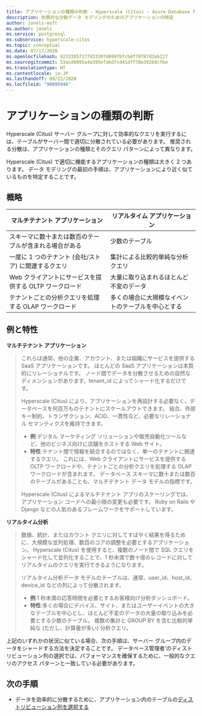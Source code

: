 ```yaml
---
title: アプリケーションの種類の判断 - Hyperscale (Citus) - Azure Database for PostgreSQL
description: 効果的な分散データ モデリングのためのアプリケーションの特定
author: jonels-msft
ms.author: jonels
ms.service: postgresql
ms.subservice: hyperscale-citus
ms.topic: conceptual
ms.date: 07/17/2020
ms.openlocfilehash: 92333857177d33307d6997bfcbdf79787d3ab127
ms.sourcegitcommit: 53acd9895a4a395efa6d7cd41d7f78e392b9cfbe
ms.translationtype: HT
ms.contentlocale: ja-JP
ms.lasthandoff: 09/22/2020
ms.locfileid: "90895946"
---
```

# <a name="determining-application-type"></a>アプリケーションの種類の判断

Hyperscale (Citus) サーバー グループに対して効率的なクエリを実行するには、テーブルがサーバー間で適切に分散されている必要があります。 推奨される分散は、アプリケーションの種類とそのクエリ パターンによって異なります。

Hyperscale (Citus) で適切に機能するアプリケーションの種類は大きく 2 つあります。 データ モデリングの最初の手順は、アプリケーションにより近く似ているものを特定することです。

## <a name="at-a-glance"></a>概略

| マルチテナント アプリケーション                                 | リアルタイム アプリケーション                                |
|-----------------------------------------------------------|-------------------------------------------------------|
| スキーマに数十または数百のテーブルが含まれる場合がある          | 少数のテーブル                                |
| 一度に 1 つのテナント (会社/ストア) に関連するクエリ | 集計による比較的単純な分析クエリ |
| Web クライアントにサービスを提供する OLTP ワークロード                    | 大量に取り込まれるほとんど不変のデータ           |
| テナントごとの分析クエリを処理する OLAP ワークロード   | 多くの場合に大規模なイベントのテーブルを中心とする            |

## <a name="examples-and-characteristics"></a>例と特性

**マルチテナント アプリケーション**

> これらは通常、他の企業、アカウント、または組織にサービスを提供する SaaS アプリケーションです。 ほとんどの SaaS アプリケーションは本質的にリレーショナルです。 ノード間でデータを分散させるための自然なディメンションがあります。tenant\_id によってシャード化するだけです。
>
> Hyperscale (Citus) により、アプリケーションを再設計する必要なく、データベースを何百万ものテナントにスケールアウトできます。 結合、外部キー制約、トランザクション、ACID、一貫性など、必要なリレーショナル セマンティクスを維持できます。
>
> -   **例**:デジタル マーケティング ソリューションや販売自動化ツールなど、他のビジネス向けに店舗をホストする Web サイト。
> -   **特性**:テナント間で情報を結合するのではなく、単一のテナントに関連するクエリ。 これには、Web クライアントにサービスを提供する OLTP ワークロードや、テナントごとの分析クエリを処理する OLAP ワークロードが含まれます。 データベース スキーマに数十または数百のテーブルがあることも、マルチテナント データ モデルの指標です。
>
> Hyperscale (Citus) によるマルチテナント アプリのスケーリングでは、アプリケーション コードへの最小限の変更も必要です。 Ruby on Rails や Django などの人気のあるフレームワークをサポートしています。

**リアルタイム分析**

> 数値、統計、またはカウント クエリに対してすばやく結果を得るために、大規模な並列処理、数百のコアの調整を必要とするアプリケーション。  Hyperscale (Citus) を使用すると、複数のノード間で SQL クエリをシャード化して並列化することで、1 秒未満で数十億のレコードに対してリアルタイムのクエリを実行できるようになります。
>
> リアルタイム分析データ モデルのテーブルは、通常、user\_id、host\_id、device\_id などの列によって分散されます。
>
> -   **例**:1 秒未満の応答時間を必要とするお客様向け分析ダッシュボード。
> -   **特性**:多くの場合にデバイス、サイト、またはユーザーイベントの大きなテーブルを中心とし、ほとんど不変のデータの大量の取り込みを必要とする少数のテーブル。 複数の集計と GROUP BY を含む比較的単純な (ただし、計算量が多い) 分析クエリ。

上記のいずれかの状況に似ている場合、次の手順は、サーバー グループ内のデータをシャードする方法を決定することです。 データベース管理者\'のディストリビューション列の選択では、パフォーマンスを確保するために、一般的なクエリのアクセス パターンと一致している必要があります。

## <a name="next-steps"></a>次の手順

* データを効率的に分散するために、アプリケーション内のテーブルの[ディストリビューション列を選択する](concepts-hyperscale-choose-distribution-column.md)
